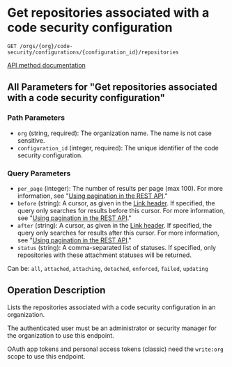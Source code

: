 # Get repositories associated with a code security configuration

`GET /orgs/{org}/code-security/configurations/{configuration_id}/repositories`

[API method documentation](https://docs.github.com/rest/code-security/configurations#get-repositories-associated-with-a-code-security-configuration)

## All Parameters for "Get repositories associated with a code security configuration"

### Path Parameters

- `org` (string, required): The organization name. The name is not case sensitive.
- `configuration_id` (integer, required): The unique identifier of the code security configuration.
### Query Parameters

- `per_page` (integer): The number of results per page (max 100). For more information, see "[Using pagination in the REST API](https://docs.github.com/rest/using-the-rest-api/using-pagination-in-the-rest-api)."
- `before` (string): A cursor, as given in the [Link header](https://docs.github.com/rest/guides/using-pagination-in-the-rest-api#using-link-headers). If specified, the query only searches for results before this cursor. For more information, see "[Using pagination in the REST API](https://docs.github.com/rest/using-the-rest-api/using-pagination-in-the-rest-api)."
- `after` (string): A cursor, as given in the [Link header](https://docs.github.com/rest/guides/using-pagination-in-the-rest-api#using-link-headers). If specified, the query only searches for results after this cursor. For more information, see "[Using pagination in the REST API](https://docs.github.com/rest/using-the-rest-api/using-pagination-in-the-rest-api)."
- `status` (string): A comma-separated list of statuses. If specified, only repositories with these attachment statuses will be returned.

Can be: `all`, `attached`, `attaching`, `detached`, `enforced`, `failed`, `updating`

## Operation Description

Lists the repositories associated with a code security configuration in an organization.

The authenticated user must be an administrator or security manager for the organization to use this endpoint.

OAuth app tokens and personal access tokens (classic) need the `write:org` scope to use this endpoint.

